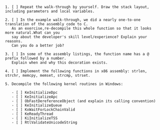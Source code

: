 
    1. [ ] Repeat the walk-through by yourself. Draw the stack layout, including parameters and local variables.

    2. [ ] In the example walk-through, we did a nearly one-to-one translation of the assembly code to C.
       As an exercise,re-decompile this whole function so that it looks more natural.What can you 
       say about the developer's skill level/experience? Explain your reasons.
       Can you do a better job?

    3. [ ] In some of the assembly listings, the function name has a @ prefix followed by a number.
       Explain when and why this decoration exists.

    4. [ ] Implement the following functions in x86 assembly: strlen, strchr, memcpy, memset, strcmp, strset.

    5. Decompile the following kernel routines in Windows:
        
       - [ ] KeInitializeDpc
       - [ ] KeInitializeApc
       - [ ] ObFastDereferenceObject (and explain its calling convention)
       - [ ] KeInitializeQueue
       - [ ] KxWaitForLockChainValid
       - [ ] KeReadyThread
       - [ ] KiInitializeTSS
       - [ ] RtlValidateUnicodeString
